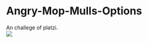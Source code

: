 # Angry-Mop-Mulls-Options
An challege of platzi.
<br>
<img src="https://lh3.googleusercontent.com/0pbL7qsnqxjAawenjIPYLXaHrm05oRsmwfvPYv6CxuM3TVm7H6PqB-7DgGE9gyl7FxTzTFSoxtzwoZHFs_a0fMk870LpOHXVd165If60ZgapyzfY5qINQLHI4H8h3x0P9S8vAeCr5Y6Cz40t-y1Sm2DPSLiMouWAyM1zDt7yGMeazmB3wrMVsG1E0UZL5yLjgElmqZA8332fVnHKA4NCWOAQWOXwlossQhQECeCQ2bk4jM6ldxQd1x8CgQsnFqI7JfliRZ_hPGb071Ek8hbc5JRzXpN6YQWAbqD9BLbVSVvAA5tahXiYyI9HJ4ViOMMT3cYWHslQ6gCSC156ROl0rIJjAYxOQFGbVXRIXIejTXa9MsruKvEu6gaJbNaJOP80e-8vKYqsLAkWfJL27ce68F3yYzVqmN-ioQrOA71-Oj8WMbeccrlzXjMGX7Ddb4n-SLX1vXPwa7IlDRoRHDIBB-zeQYv5CQ2HIIMXlrheYCbnXXEMqMhTJmq7D9FAah2J7Hz9y49fThgF9ZQIQLnqK9-Wl9oS1x6q5sXsbQCWUASDVympDSKW3GuhYcd6wUdnxhA0AQBHRgow0R2K6F7O1ptspp-2iTkO-iCtQH4cBkXqRqL4AMMbYmUPq4cd3y5bj6Iu8RyuYvAN46gBdAWzZjjjJ44TdE8ihREyuJDm7OXNLQXwEC5V5gmalIJUoQoHD6zQJTqibfkE49zSUSKYQdaW=w694-h651-no?authuser=0"></img>
